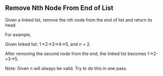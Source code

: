 Remove Nth Node From End of List 
---

Given a linked list, remove the nth node from the end of list and return its head.


For example,


   Given linked list: 1->2->3->4->5, and n = 2.

   After removing the second node from the end, the linked list becomes 1->2->3->5.



Note:
Given n will always be valid.
Try to do this in one pass.


